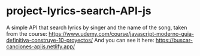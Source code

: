 # project-lyrics-search-API-js
A simple API that search lyrics by singer and the name of the song, taken from the course: https://www.udemy.com/course/javascript-moderno-guia-definitiva-construye-10-proyectos/
And you can see it here: https://buscar-canciones-apijs.netlify.app/
